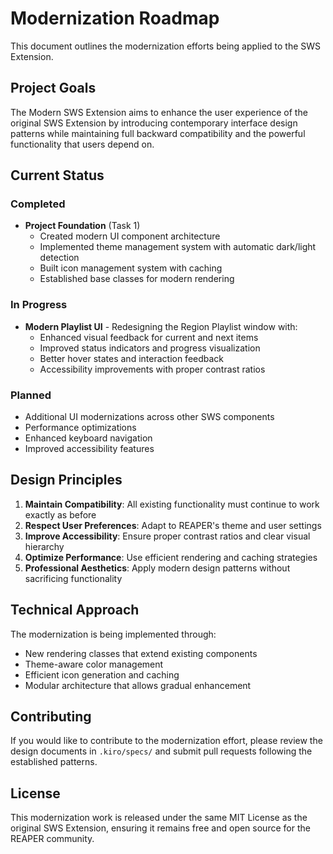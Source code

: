 # Modernization Roadmap

This document outlines the modernization efforts being applied to the SWS Extension.

## Project Goals

The Modern SWS Extension aims to enhance the user experience of the original SWS Extension by introducing contemporary interface design patterns while maintaining full backward compatibility and the powerful functionality that users depend on.

## Current Status

### Completed

- **Project Foundation** (Task 1)
  - Created modern UI component architecture
  - Implemented theme management system with automatic dark/light detection
  - Built icon management system with caching
  - Established base classes for modern rendering

### In Progress

- **Modern Playlist UI** - Redesigning the Region Playlist window with:
  - Enhanced visual feedback for current and next items
  - Improved status indicators and progress visualization
  - Better hover states and interaction feedback
  - Accessibility improvements with proper contrast ratios

### Planned

- Additional UI modernizations across other SWS components
- Performance optimizations
- Enhanced keyboard navigation
- Improved accessibility features

## Design Principles

1. **Maintain Compatibility**: All existing functionality must continue to work exactly as before
2. **Respect User Preferences**: Adapt to REAPER's theme and user settings
3. **Improve Accessibility**: Ensure proper contrast ratios and clear visual hierarchy
4. **Optimize Performance**: Use efficient rendering and caching strategies
5. **Professional Aesthetics**: Apply modern design patterns without sacrificing functionality

## Technical Approach

The modernization is being implemented through:

- New rendering classes that extend existing components
- Theme-aware color management
- Efficient icon generation and caching
- Modular architecture that allows gradual enhancement

## Contributing

If you would like to contribute to the modernization effort, please review the design documents in `.kiro/specs/` and submit pull requests following the established patterns.

## License

This modernization work is released under the same MIT License as the original SWS Extension, ensuring it remains free and open source for the REAPER community.
